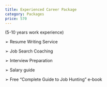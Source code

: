 ```yaml
---
title: Experienced Career Package
category: Packages
price: 570
---
```

(5-10 years work experience)


➢	Resume Writing Service

➢	Job Search Coaching

➢	Interview Preparation

➢	Salary guide

➢	Free “Complete Guide to Job Hunting” e-book
